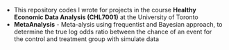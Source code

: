 * This repository codes I wrote for projects in the course **Healthy Economic Data Analysis  (CHL7001)** at the University of Toronto
* **MetaAnalysis** - Meta-alysis using frequentist and Bayesian approach, to determine the true log odds ratio between the chance of an event for the control and treatment group with simulate data
